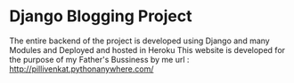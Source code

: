 # Django Blogging Project
The entire backend of the project is developed using Django and many Modules and Deployed and hosted in Heroku
This website is developed for the purpose of my Father's Bussiness by me
url : http://pillivenkat.pythonanywhere.com/
